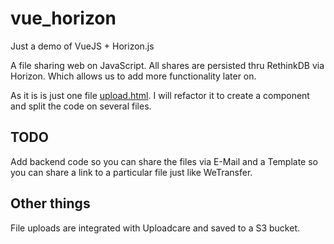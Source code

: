 # vue_horizon

Just a demo of VueJS + Horizon.js

A file sharing web on JavaScript. All shares are persisted thru RethinkDB via Horizon. Which allows us to add more 
functionality later on.

As it is is just one file [upload.html](../blob/master/dist/upload.html). I will refactor it to create a component and 
split the code on several files.

## TODO
Add backend code so you can share the files via E-Mail and a Template so you can share a link to a particular file just like WeTransfer.

## Other things
File uploads are integrated with Uploadcare and saved to a S3 bucket.

